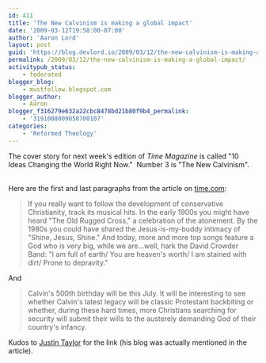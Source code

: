 ```yaml
---
id: 411
title: 'The New Calvinism is making a global impact'
date: '2009-03-12T19:58:00-07:00'
author: 'Aaron Lord'
layout: post
guid: 'https://blog.devlord.io/2009/03/12/the-new-calvinism-is-making-a-global-impact/'
permalink: /2009/03/12/the-new-calvinism-is-making-a-global-impact/
activitypub_status:
    - federated
blogger_blog:
    - mustfollow.blogspot.com
blogger_author:
    - Aaron
blogger_f316279e632a22cbc8478bd21b80f9b4_permalink:
    - '3191008009058700107'
categories:
    - 'Reformed Theology'
---
```


The cover story for next week's edition of <span class="Apple-style-span" style="font-style:italic;">Time Magazine</span> is called "10 Ideas Changing the World Right Now."  Number 3 is "The New Calvinism".<br /><div><br /></div><div>Here are the first and last paragraphs from the article on <a href="http://www.time.com/time/specials/packages/article/0,28804,1884779_1884782_1884760,00.html">time.com</a>:<br /><blockquote>If you really want to follow the development of conservative Christianity, track its musical hits. In the early 1900s you might have heard "The Old Rugged Cross," a celebration of the atonement. By the 1980s you could have shared the Jesus-is-my-buddy intimacy of "Shine, Jesus, Shine." And today, more and more top songs feature a God who is very big, while we are...well, hark the David Crowder Band: "I am full of earth/ You are heaven's worth/ I am stained with dirt/ Prone to depravity."</blockquote>And<br /><blockquote>Calvin's 500th birthday will be this July. It will be interesting to see whether Calvin's latest legacy will be classic Protestant backbiting or whether, during these hard times, more Christians searching for security will submit their wills to the austerely demanding God of their country's infancy.</blockquote><div>Kudos to <a href="http://theologica.blogspot.com/2009/03/time-magazine-new-calvinism-is-changing.html">Justin Taylor</a> for the link (his blog was actually mentioned in the article).</div></div><div class="blogger-post-footer"></div>